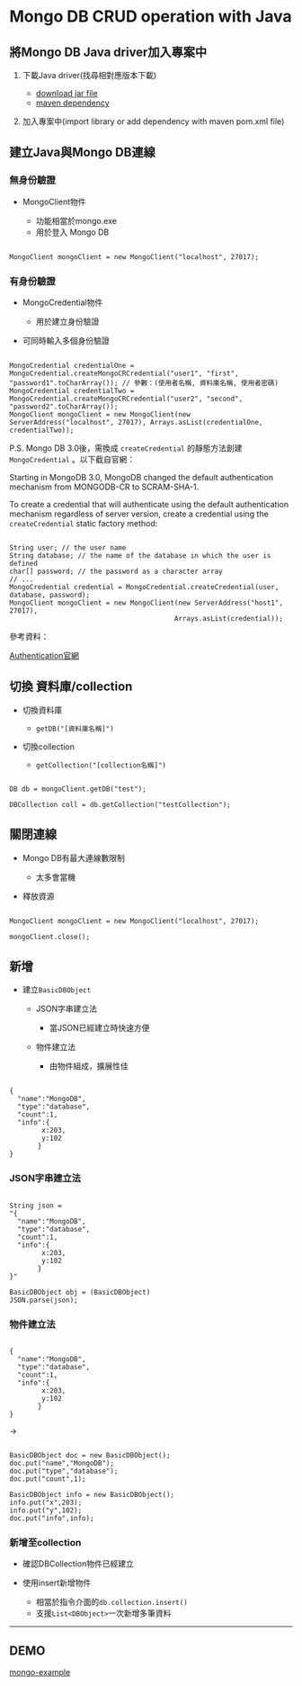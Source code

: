 # Mongo DB CRUD operation with Java #

## 將Mongo DB Java driver加入專案中 ##

1. 下載Java driver(找尋相對應版本下載)

    - [download jar file](http://central.maven.org/maven2/org/mongodb/mongo-java-driver/)
    - [maven dependency](https://mvnrepository.com/artifact/org.mongodb/mongo-java-driver)

2. 加入專案中(import library or add dependency with maven pom.xml file)

## 建立Java與Mongo DB連線 ##

### 無身份驗證 ###

- MongoClient物件

    - 功能相當於mongo.exe
    - 用於登入 Mongo DB
    
```

MongoClient mongoClient = new MongoClient("localhost", 27017);

```

### 有身份驗證 ###

- MongoCredential物件

    - 用於建立身份驗證
    
- 可同時輸入多個身份驗證

```

MongoCredential credentialOne = MongoCredential.createMongoCRCredential("user1", "first", "password1".toCharArray()); // 參數：(使用者名稱, 資料庫名稱, 使用者密碼)
MongoCredential credentialTwo = MongoCredential.createMongoCRCredential("user2", "second", "password2".toCharArray());
MongoClient mongoClient = new MongoClient(new ServerAddress("localhost", 27017), Arrays.asList(credentialOne, credentialTwo));

```

P.S. Mongo DB 3.0後，需換成 `createCredential` 的靜態方法創建 `MongoCredential` 。以下截自官網：

Starting in MongoDB 3.0, MongoDB changed the default authentication mechanism from MONGODB-CR to SCRAM-SHA-1.

To create a credential that will authenticate using the default authentication mechanism regardless of server version, create a credential using the `createCredential` static factory method:


```

String user; // the user name
String database; // the name of the database in which the user is defined
char[] password; // the password as a character array
// ...
MongoCredential credential = MongoCredential.createCredential(user, database, password);
MongoClient mongoClient = new MongoClient(new ServerAddress("host1", 27017),
                                         Arrays.asList(credential));

```

參考資料：

[Authentication官網](http://mongodb.github.io/mongo-java-driver/3.4/driver/tutorials/authentication/)

## 切換 資料庫/collection ##

- 切換資料庫

    - `getDB("[資料庫名稱]")`

- 切換collection

    - `getCollection("[collection名稱]")`
    
```

DB db = mongoClient.getDB("test");

DBCollection coll = db.getCollection("testCollection");

```

## 關閉連線 ##

- Mongo DB有最大連線數限制

    - 太多會當機

- 釋放資源

```

MongoClient mongoClient = new MongoClient("localhost", 27017);

mongoClient.close();

```

## 新增 ##

- 建立`BasicDBObject`
    - JSON字串建立法

        - 當JSON已經建立時快速方便
        
    - 物件建立法

        - 由物件組成，擴展性佳

```

{
  "name":"MongoDB",
  "type":"database",
  "count":1,
  "info":{
        x:203,
        y:102
       }
}

```

### JSON字串建立法 ###

```

String json = 
"{
  "name":"MongoDB",
  "type":"database",
  "count":1,
  "info":{
        x:203,
        y:102
       }
}"

BasicDBObject obj = (BasicDBObject)
JSON.parse(json);

```

### 物件建立法 ###

```

{
  "name":"MongoDB",
  "type":"database",
  "count":1,
  "info":{
        x:203,
        y:102
       }
}

```

->

```

BasicDBObject doc = new BasicDBObject();
doc.put("name","MongoDB");
doc.put("type","database");
doc.put("count",1);

BasicDBObject info = new BasicDBObject();
info.put("x",203);
info.put("y",102);
doc.put("info",info);

```

### 新增至collection ###

- 確認DBCollection物件已經建立
- 使用insert新增物件

    - 相當於指令介面的`db.collection.insert()`
    - 支援`List<DBObject>`一次新增多筆資料










---

## DEMO ##

[mongo-example](https://github.com/eden90267/mongo-example)